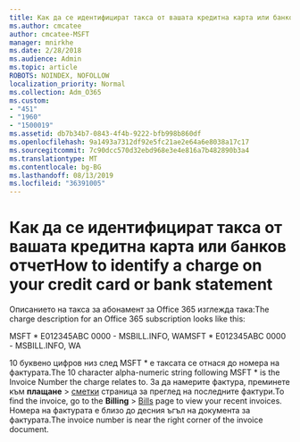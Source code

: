 ```yaml
---
title: Как да се идентифицират такса от вашата кредитна карта или банков отчет
ms.author: cmcatee
author: cmcatee-MSFT
manager: mnirkhe
ms.date: 2/28/2018
ms.audience: Admin
ms.topic: article
ROBOTS: NOINDEX, NOFOLLOW
localization_priority: Normal
ms.collection: Adm_O365
ms.custom:
- "451"
- "1960"
- "1500019"
ms.assetid: db7b34b7-0843-4f4b-9222-bfb998b860df
ms.openlocfilehash: 9a1493a7312df92e5fc21ae2e64a6e8038a17c17
ms.sourcegitcommit: 7c90dcc570d32ebd968e3e4e816a7b482890b3a4
ms.translationtype: MT
ms.contentlocale: bg-BG
ms.lasthandoff: 08/13/2019
ms.locfileid: "36391005"
---
```

# <a name="how-to-identify-a-charge-on-your-credit-card-or-bank-statement"></a><span data-ttu-id="4c9fd-102">Как да се идентифицират такса от вашата кредитна карта или банков отчет</span><span class="sxs-lookup"><span data-stu-id="4c9fd-102">How to identify a charge on your credit card or bank statement</span></span>

<span data-ttu-id="4c9fd-103">Описанието на такса за абонамент за Office 365 изглежда така:</span><span class="sxs-lookup"><span data-stu-id="4c9fd-103">The charge description for an Office 365 subscription looks like this:</span></span>
  
<span data-ttu-id="4c9fd-104">MSFT \* E012345ABC 0000 - MSBILL.INFO, WA</span><span class="sxs-lookup"><span data-stu-id="4c9fd-104">MSFT \* E012345ABC 0000 - MSBILL.INFO, WA</span></span>
  
<span data-ttu-id="4c9fd-105">10 буквено цифров низ след MSFT \* е таксата се отнася до номера на фактурата.</span><span class="sxs-lookup"><span data-stu-id="4c9fd-105">The 10 character alpha-numeric string following MSFT \* is the Invoice Number the charge relates to.</span></span> <span data-ttu-id="4c9fd-106">За да намерите фактура, преминете към **плащане** \> [сметки](https://go.microsoft.com/fwlink/p/?linkid=848039) страница за преглед на последните фактури.</span><span class="sxs-lookup"><span data-stu-id="4c9fd-106">To find the invoice, go to the **Billing** \> [Bills](https://go.microsoft.com/fwlink/p/?linkid=848039) page to view your recent invoices.</span></span> <span data-ttu-id="4c9fd-107">Номера на фактурата е близо до десния ъгъл на документа за фактурата.</span><span class="sxs-lookup"><span data-stu-id="4c9fd-107">The invoice number is near the right corner of the invoice document.</span></span>